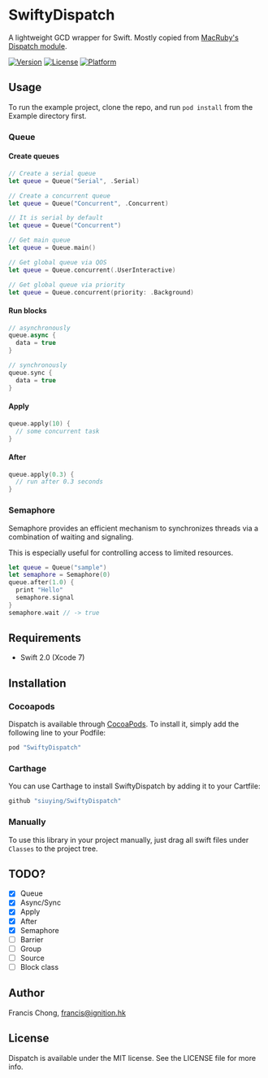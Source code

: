 # SwiftyDispatch

A lightweight GCD wrapper for Swift. Mostly copied from [MacRuby's Dispatch module](https://github.com/MacRuby/MacRuby/wiki/Dispatch::Queue-Class).

[![Version](https://img.shields.io/cocoapods/v/SwiftyDispatch.svg?style=flat)](http://cocoapods.org/pods/SwiftyDispatch)
[![License](https://img.shields.io/cocoapods/l/SwiftyDispatch.svg?style=flat)](http://cocoapods.org/pods/SwiftyDispatch)
[![Platform](https://img.shields.io/cocoapods/p/SwiftyDispatch.svg?style=flat)](http://cocoapods.org/pods/SwiftyDispatch)

## Usage

To run the example project, clone the repo, and run `pod install` from the Example directory first.

### Queue

#### Create queues

```swift
// Create a serial queue
let queue = Queue("Serial", .Serial)

// Create a concurrent queue
let queue = Queue("Concurrent", .Concurrent)

// It is serial by default
let queue = Queue("Concurrent")

// Get main queue
let queue = Queue.main()

// Get global queue via QOS
let queue = Queue.concurrent(.UserInteractive)

// Get global queue via priority
let queue = Queue.concurrent(priority: .Background)

```

#### Run blocks

```swift
// asynchronously
queue.async {
  data = true
}

// synchronously
queue.sync {
  data = true
}

```

#### Apply

```swift
queue.apply(10) {
  // some concurrent task
}
```

#### After

```swift
queue.apply(0.3) {
  // run after 0.3 seconds
}
```

### Semaphore

Semaphore provides an efficient mechanism to synchronizes threads via a combination of waiting and signaling.

This is especially useful for controlling access to limited resources.

```swift
let queue = Queue("sample")
let semaphore = Semaphore(0)
queue.after(1.0) {
  print "Hello"
  semaphore.signal
}
semaphore.wait // -> true
```


## Requirements

- Swift 2.0 (Xcode 7)

## Installation

### Cocoapods

Dispatch is available through [CocoaPods](http://cocoapods.org). To install
it, simply add the following line to your Podfile:

```ruby
pod "SwiftyDispatch"
```

### Carthage

You can use Carthage to install SwiftyDispatch by adding it to your Cartfile:

```ruby
github "siuying/SwiftyDispatch"
```

### Manually

To use this library in your project manually, just drag all swift files under ``Classes`` to the project tree.

## TODO?

- [x] Queue
- [x] Async/Sync
- [x] Apply
- [x] After
- [x] Semaphore
- [ ] Barrier
- [ ] Group
- [ ] Source
- [ ] Block class

## Author

Francis Chong, francis@ignition.hk

## License

Dispatch is available under the MIT license. See the LICENSE file for more info.
